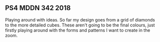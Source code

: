 ## PS4 MDDN 342 2018

Playing around with ideas. So far my design goes from a grid of diamonds to the more detailed cubes. These aren't going to be the final colours, just firstly playing around with the forms and patterns I want to create in the zoom. 

